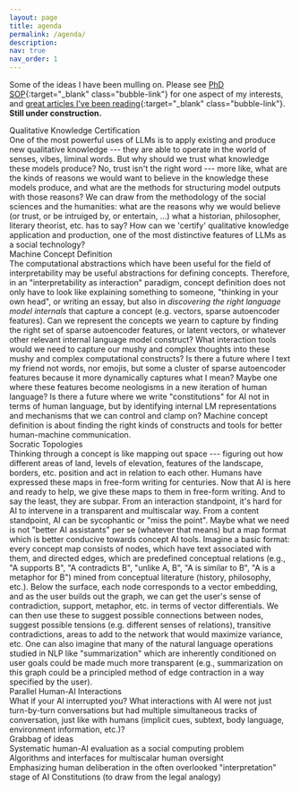 ```yaml
---
layout: page
title: agenda
permalink: /agenda/
description:
nav: true
nav_order: 1
---
```


Some of the ideas I have been mulling on.
Please see [PhD SOP](https://andre-ye.org/assets/pdf/phd-sop.pdf){:target="_blank" class="bubble-link"} for one aspect of my interests, and [great articles I've been reading](https://andre-ye.org/me-like/articles/){:target="_blank" class="bubble-link"}.
**Still under construction.**



<div class="agenda-card">
<div class="agenda-title">Qualitative Knowledge Certification</div>
<div class="agenda-description">One of the most powerful uses of LLMs is to apply existing and produce new qualitative knowledge --- they are able to operate in the world of senses, vibes, liminal words. But why should we trust what knowledge these models produce? No, trust isn't the right word --- more like, what are the kinds of reasons we would want to believe in the knowledge these models produce, and what are the methods for structuring model outputs with those reasons? We can draw from the methodology of the social sciences and the humanities: what are the reasons why we would believe (or trust, or be intruiged by, or entertain, ...) what a historian, philosopher, literary theorist, etc. has to say? How can we 'certify' qualitative knowledge application and production, one of the most distinctive features of LLMs as a social technology?</div>
</div>



<div class="agenda-card">
<div class="agenda-title">Machine Concept Definition</div>
<div class="agenda-description">
The computational abstractions which have been useful for the field of interpretability may be useful abstractions for defining concepts.
Therefore, in an "interpretability as interaction" paradigm, concept definition does not only have to look like explaining something to someone, "thinking in your own head", or writing an essay, but also in <i>discovering the right language model internals</i> that capture a concept (e.g. vectors, sparse autoencoder features).
Can we represent the concepts we yearn to capture by finding the right set of sparse autoencoder features, or latent vectors, or whatever other relevant internal language model construct? What interaction tools would we need to capture our mushy and complex thoughts into these mushy and complex computational constructs?
Is there a future where I text my friend not words, nor emojis, but some a cluster of sparse autoencoder features because it more dynamically captures what I mean? Maybe one where these features become neologisms in a new iteration of human language?
Is there a future where we write "constitutions" for AI not in terms of human language, but by identifying internal LM representations and mechanisms that we can control and clamp on?
Machine concept definition is about finding the right kinds of constructs and tools for better human-machine communication.
</div>
</div>

<div class="agenda-card">
<div class="agenda-title">Socratic Topologies</div>
<div class="agenda-description">Thinking through a concept is like mapping out space --- figuring out how different areas of land, levels of elevation, features of the landscape, borders, etc. position and act in relation to each other. Humans have expressed these maps in free-form writing for centuries. Now that AI is here and ready to help, we give these maps to them in free-form writing. And to say the least, they are subpar. From an interaction standpoint, it's hard for AI to intervene in a transparent and multiscalar way. From a content standpoint, AI can be sycophantic or "miss the point". Maybe what we need is not "better AI assistants" per se (whatever that means) but a map format which is better conducive towards concept AI tools. Imagine a basic format: every concept map consists of nodes, which have text associated with them, and directed edges, which are predefined conceptual relations (e.g., "A supports B", "A contradicts B", "unlike A, B", "A is similar to B", "A is a metaphor for B") mined from conceptual literature (history, philosophy, etc.). Below the surface, each node corresponds to a vector embedding, and as the user builds out the graph, we can get the user's sense of contradiction, support, metaphor, etc. in terms of vector differentials. We can then use these to suggest possible connections between nodes, suggest possible tensions (e.g. different senses of relations), transitive contradictions, areas to add to the network that would maximize variance, etc. One can also imagine that many of the natural language operations studied in NLP like "summarization" which are inherently conditioned on user goals could be made much more transparent (e.g., summarization on this graph could be a principled method of edge contraction in a way specified by the user).</div>
</div>

<div class="agenda-card">
<div class="agenda-title">Parallel Human-AI Interactions</div>
<div class="agenda-description">What if your AI interrupted you? What interactions with AI were not just turn-by-turn conversations but had multiple simultaneous tracks of conversation, just like with humans (implicit cues, subtext, body language, environment information, etc.)?</div>
</div>

<div class="grabbag-section">
<div class="grabbag-header">Grabbag of ideas</div>
<div class="grabbag-grid">
<div class="grabbag-item">Systematic human-AI evaluation as a social computing problem</div>
<div class="grabbag-item">Algorithms and interfaces for multiscalar human oversight</div>
<div class="grabbag-item">Emphasizing human deliberation in the often overlooked "interpretation" stage of AI Constitutions (to draw from the legal analogy)</div>
</div>
</div>



<!-- 

### exciting ideas and directions
Kernels of research ideas I'm excited about.
If any of these excite you too, please shoot me an email at `andreye [at] uw [dot] edu`!

AI Tools for Thought / Textual Social Sciences
- Proactively asking great questions is a core part of thinking. Being asked a challenging question is how humans become conscious of what they don't know they don't know -- we're intellectually "caught off guard". But it's very difficult to ask great questions. How can AI systems do it?
- Critical learning often takes the practical form of figuring out what words mean. (Think philosopy 101: figuring out what "metaphysics", "contingency", "normative" mean.) Formal definitions are only a scaffold. The real conceptual grasp of the term comes from reading a multitude of texts which cross-reference and build up the term. Can LMs introduce "new" words developing "new" concepts, and thus contribute towards human "intelligence augmentation"?

Digital Tools for Metaphilosophy
- Expanding the modalities in which we do philosophy beyond the text document
- Data sheets are a now a commonplace practice for machine learning datasets to contextualize where they are coming from, their methodology, and their limitations. Can we extract and deploy "metaphilosophy data sheets"?
- Can intelligent tools and interfaces help bridge intellectual divides in philosophy (e.g. analytic-continental, canon-periphery)?

Philosophical meditations on AI
- An exploration of what "selfhood" means for AI -- what does it mean when models say "As an AI language model..."? What might it mean to negate the [sycophantic, servile, mirror-like nature](https://arxiv.org/pdf/2402.07350.pdf){:target="_blank"} many current language models have been aligned to?
- Critique of the utilitarian priority of "preferences" in alignment, mayhaps borrowing from the Frankfurt School.
- The kind of thing [Borges and AI](https://arxiv.org/pdf/2310.01425.pdf){:target="_blank"} does, but with someone like Baudrillard, Nietzsche, Foucault.
- Developing Vilém Flusser's notion of technical images for computer vision. See: [Into the Universe of Technical Images](https://www.are.na/block/3080997){:target="_blank"}.
- Theorizing if computer vision (and/or language modeling) is guilty of what Donna Haraway calls the 'god trick', and building information systems which reflect Haraway's maxim that objectivity is partial perspective. See: [Situated Knowledges: The Science Question in Feminism and the Privilege of Partial Perspective](){:target="_blank"} and [A Cyborg Manifesto](){:target="_blank"}. ["Situated Cameras, Situated Knowledges"](https://arxiv.org/pdf/2307.00064.pdf){:target="_blank"} is a great start.
- What happens if we take Iris Murdoch's notion of 'moral vision' literally? Murdoch says that "moral differences are differences in vision" -- what we need is not a "renewed attempt to specify the facts but rather a fresh vision". What does this mean for computer vision? -->


